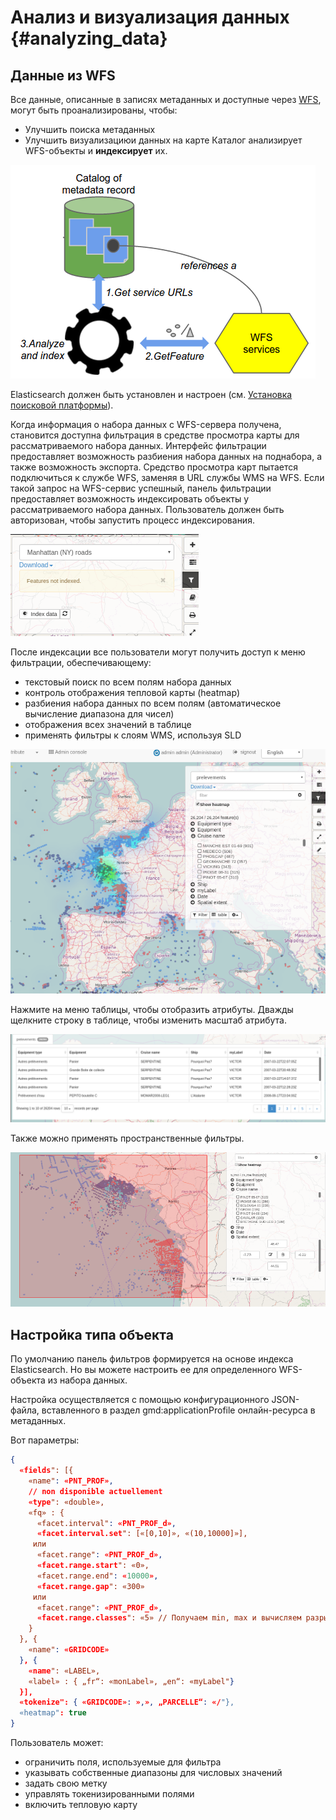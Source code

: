 # Анализ и визуализация данных {#analyzing_data}

## Данные из WFS 

Все данные, описанные в записях метаданных и доступные через [WFS](https://live.osgeo.org/archive/8.0/ru/standards/wfs_overview.html), могут быть проанализированы, чтобы:
- Улучшить поиска метаданных
- Улучшить визуализациюи данных на карте
Каталог анализирует WFS-объекты и **индексирует** их.

![](img/mechanism.png)

Elasticsearch должен быть установлен и настроен (см. [Установка поисковой платформы](../../install-guide/installing-index.md)).

Когда информация о набора данных с WFS-сервера получена, становится доступна фильтрация в средстве просмотра карты для рассматриваемого набора данных. Интерфейс фильтрации предоставляет возможность разбиения набора данных на поднабора, а также возможность экспорта. Средство просмотра карт пытается подключиться к службе WFS, заменяя в URL службы WMS на WFS. Если такой запрос на WFS-сервис успешный, панель фильтрации предоставляет возможность индексировать объекты у рассматриваемого набора данных. Пользователь должен быть авторизован, чтобы запустить процесс индексирования.

![](img/layernotindexed.png)

После индексации все пользователи могут получить доступ к меню фильтрации, обеспечивающему:

- текстовый поиск по всем полям набора данных
- контроль отображения тепловой карты (heatmap)
- разбиения набора данных по всем полям (автоматическое вычисление диапазона для чисел)
- отображения всех значений в таблице
- применять фильтры к слоям WMS, используя SLD

![](img/filtering.png)

Нажмите на меню таблицы, чтобы отобразить атрибуты. Дважды щелкните строку в таблице, чтобы изменить масштаб атрибута.

![](img/tableview.png)

Также можно применять пространственные фильтры.

![](img/filteringlayer.png)

## Настройка типа объекта

По умолчанию панель фильтров формируется на основе индекса Elasticsearch. Но вы можете настроить ее для определенного WFS-объекта из набора данных.

Настройка осуществляется с помощью конфигурационного JSON-файла, вставленного в раздел gmd:applicationProfile онлайн-ресурса в метаданных.

Вот параметры:

```json
{
  «fields": [{
    «name": «PNT_PROF»,
    // non disponible actuellement
    «type": «double»,
    «fq» : {
      «facet.interval": «PNT_PROF_d»,
      «facet.interval.set": [«[0,10]», «(10,10000]»],
     или
      «facet.range": «PNT_PROF_d»,
      «facet.range.start": «0»,
      «facet.range.end": «10000»,
      «facet.range.gap": «300»
     или
      «facet.range": «PNT_PROF_d»,
      «facet.range.classes": «5» // Получаем min, max и вычисляем разрыв по 5 классам
    }
  }, {
    «name": «GRIDCODE»
  }, {
    «name": «LABEL»,
    «label» : { „fr“: «monLabel», „en“: «myLabel"}
  }],
  «tokenize": { «GRIDCODE»: »,», „PARCELLE“: «/"},
  «heatmap": true
}
```

Пользователь может:
- ограничить поля, используемые для фильтра
- указывать собственные диапазоны для числовых значений
- задать свою метку
- управлять токенизированными полями
- включить тепловую карту